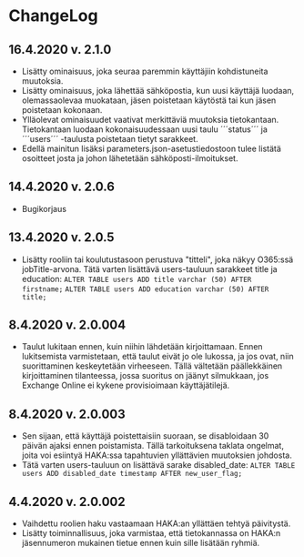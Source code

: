 # ChangeLog

## 16.4.2020 v. 2.1.0
- Lisätty ominaisuus, joka seuraa paremmin käyttäjiin kohdistuneita muutoksia.
- Lisätty ominaisuus, joka lähettää sähköpostia, kun uusi käyttäjä luodaan, olemassaolevaa muokataan, jäsen poistetaan käytöstä tai kun jäsen poistetaan kokonaan.
- Ylläolevat ominaisuudet vaativat merkittäviä muutoksia tietokantaan. Tietokantaan luodaan kokonaisuudessaan uusi taulu ´´´status´´´ ja ´´´users´´´ -taulusta poistetaan tietyt sarakkeet.
- Edellä mainitun lisäksi parameters.json-asetustiedostoon tulee listätä osoitteet josta ja johon lähetetään sähköposti-ilmoitukset.

## 14.4.2020 v. 2.0.6
- Bugikorjaus

## 13.4.2020 v. 2.0.5
- Lisätty rooliin tai koulutustasoon perustuva "titteli", joka näkyy O365:ssä jobTitle-arvona. Tätä varten lisättävä users-tauluun sarakkeet title ja education:
```ALTER TABLE users ADD title varchar (50) AFTER firstname;```
```ALTER TABLE users ADD education varchar (50) AFTER title;```

## 8.4.2020 v. 2.0.004
- Taulut lukitaan ennen, kuin niihin lähdetään kirjoittamaan. Ennen lukitsemista varmistetaan, että taulut eivät jo ole lukossa, ja jos ovat, niin suorittaminen keskeytetään virheeseen. Tällä vältetään päällekkäinen kirjoittaminen tilanteessa, jossa suoritus on jäänyt silmukkaan, jos Exchange Online ei kykene provisioimaan käyttäjätilejä.

## 8.4.2020 v. 2.0.003
- Sen sijaan, että käyttäjä poistettaisiin suoraan, se disabloidaan 30 päivän ajaksi ennen poistamista. Tällä tarkoituksena taklata ongelmat, joita voi esiintyä HAKA:ssa tapahtuvien yllättävien muutoksien johdosta.
- Tätä varten users-tauluun on lisättävä sarake disabled_date:
```ALTER TABLE users ADD disabled_date timestamp AFTER new_user_flag;```

## 4.4.2020 v. 2.0.002 
- Vaihdettu roolien haku vastaamaan HAKA:an yllättäen tehtyä päivitystä.
- Lisätty toiminnallisuus, joka varmistaa, että tietokannassa on HAKA:n jäsennumeron mukainen tietue ennen kuin sille lisätään ryhmiä.
